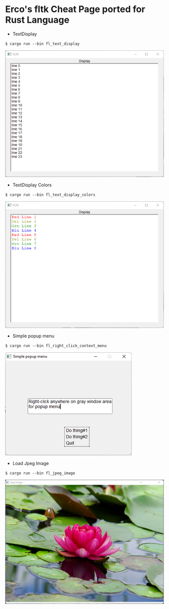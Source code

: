 # Erco's fltk Cheat Page ported for Rust Language

* TextDisplay

```
$ cargo run --bin fl_text_display
```

![](thumbs/fl_text_display.png)

* TextDisplay Colors

```
$ cargo run --bin fl_text_display_colors
```

![](thumbs/fl_text_display_color.png)

* Simple popup menu

```
$ cargo run --bin fl_right_click_context_menu
```

![](thumbs/fl_right_click_context_menu.png)

* Load Jpeg Image
```
$ cargo run --bin fl_jpeg_image
```

![](thumbs/fl_jpeg_image.png)